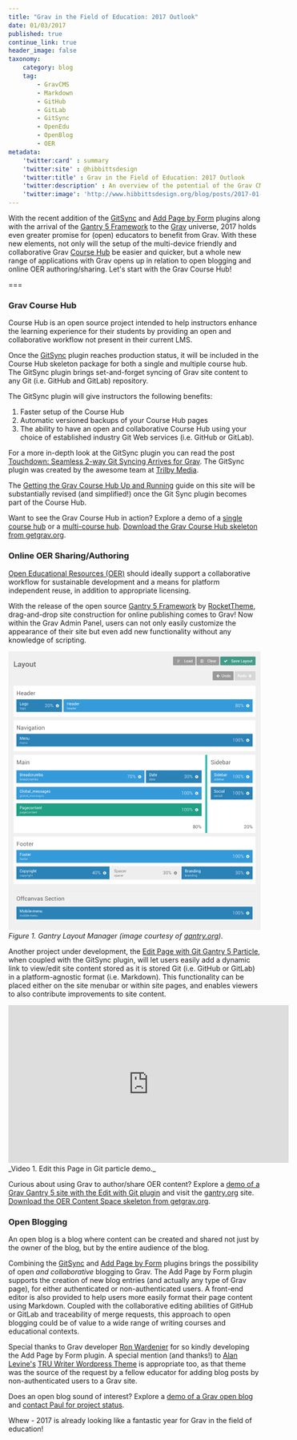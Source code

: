 ```yaml
---
title: "Grav in the Field of Education: 2017 Outlook"
date: 01/03/2017
published: true
continue_link: true
header_image: false
taxonomy:
    category: blog
    tag:
        - GravCMS
        - Markdown
        - GitHub
        - GitLab
        - GitSync
        - OpenEdu
        - OpenBlog
        - OER
metadata:
    'twitter:card' : summary
    'twitter:site' : @hibbittsdesign
    'twitter:title' : Grav in the Field of Education: 2017 Outlook
    'twitter:description' : An overview of the potential of the Grav CMS in the field of (open) education.
    'twitter:image': 'http://www.hibbittsdesign.org/blog/posts/2017-01-03-grav-in-the-field-of-education-2017/layout-manager.png'
---
```


With the recent addition of the [GitSync](https://github.com/trilbymedia/grav-plugin-git-sync) and [Add Page by Form](https://github.com/bleutzinn/grav-plugin-add-page-by-form) plugins along with the arrival of the [Gantry 5 Framework](http://gantry.org/) to the [Grav](https://getgrav.org/) universe, 2017 holds even greater promise for (open) educators to benefit from Grav. With these new elements, not only will the setup of the multi-device friendly and collaborative Grav [Course Hub](https://github.com/hibbitts-design/grav-skeleton-course-hub) be easier and quicker, but a whole new range of applications with Grav opens up in relation to open blogging and online OER authoring/sharing. Let's start with the Grav Course Hub!

===

### Grav Course Hub
Course Hub is an open source project intended to help instructors enhance the learning experience for their students by providing an open and collaborative workflow not present in their current LMS.

Once the [GitSync](https://github.com/trilbymedia/grav-plugin-git-sync) plugin reaches production status, it will be included in the Course Hub skeleton package for both a single and multiple course hub. The GitSync plugin brings set-and-forget syncing of Grav site content to any Git (i.e. GitHub and GitLab) repository.

The GitSync plugin will give instructors the following benefits:

1. Faster setup of the Course Hub
1. Automatic versioned backups of your Course Hub pages
1. The ability to have an open and collaborative Course Hub using your choice of established industry Git Web services (i.e. GitHub or GitLab).

For a more in-depth look at the GitSync plugin you can read the post [Touchdown: Seamless 2-way Git Syncing Arrives for Grav](../2016-12-22-touchdown-seamless-2-way-syncing-arrives-for-grav). The GitSync plugin was created by the awesome team at [Trilby Media](http://trilby.media/).

The [Getting the Grav Course Hub Up and Running](http://www.hibbittsdesign.org/blog/posts/2016-02-12-grav-course-hub-getting-started-guide) guide on this site will be substantially revised (and simplified!) once the Git Sync plugin becomes part of the Course Hub.

Want to see the Grav Course Hub in action? Explore a demo of a [single course hub](http://demo.hibbittsdesign.org/grav-course-hub-bootstrap/) or a [multi-course hub](http://demo.hibbittsdesign.org/grav-multi-course-pages-hub/). [Download the Grav Course Hub skeleton from getgrav.org](https://getgrav.org/downloads/skeletons).

### Online OER Sharing/Authoring
[Open Educational Resources (OER)](https://wiki.creativecommons.org/wiki/What_is_OER%3F) should ideally support a collaborative workflow for sustainable development and a means for platform independent reuse, in addition to appropriate licensing.

With the release of the open source [Gantry 5 Framework](http://gantry.org/) by [RocketTheme](http://www.rockettheme.com/), drag-and-drop site construction for online publishing comes to Grav! Now within the Grav Admin Panel, users can not only easily customize the appearance of their site but even add new functionality without any knowledge of scripting.

![Gantry Layout Manager](layout-manager.png)  
_Figure 1. Gantry Layout Manager (image courtesy of [gantry.org](http://gantry.org/))._

Another project under development, the [Edit Page with Git Gantry 5 Particle](https://github.com/hibbitts-design/grav-gantry5-particle-edit-page-with-git), when coupled with the GitSync plugin, will let users easily add a dynamic link to view/edit site content stored as it is stored Git (i.e. GitHub or GitLab) in a platform-agnostic format (i.e. Markdown). This functionality can be placed either on the site menubar or within site pages, and enables viewers to also contribute improvements to site content.

<iframe width="560" height="315" src="https://www.youtube.com/embed/JAVOO-xpnVo" frameborder="0" allowfullscreen></iframe>
_Video 1. Edit this Page in Git particle demo._

Curious about using Grav to author/share OER content? Explore a [demo of a Grav Gantry 5 site with the Edit with Git plugin](http://demo.hibbittsdesign.org/grav-gantry5-edit-page-with-git-particle/) and visit the [gantry.org](http://gantry.org/) site. [Download the OER Content Space skeleton from getgrav.org](https://getgrav.org/downloads/skeletons).

### Open Blogging
An open blog is a blog where content can be created and shared not just by the owner of the blog, but by the entire audience of the blog.

Combining the [GitSync](https://github.com/trilbymedia/grav-plugin-git-sync) and [Add Page by Form](https://github.com/bleutzinn/grav-plugin-add-page-by-form) plugins brings the possibility of open _and collaborative_ blogging to Grav. The Add Page by Form plugin supports the creation of new blog entries (and actually any type of Grav page), for either authenticated or non-authenticated users. A front-end editor is also provided to help users more easily format their page content using Markdown. Coupled with the collaborative editing abilities of GitHub or GitLab and traceability of merge requests, this approach to open blogging could be of value to a wide range of writing courses and educational contexts.

Special thanks to Grav developer [Ron Wardenier](https://twitter.com/rwgcnl) for so kindly developing the Add Page by Form plugin. A special mention (and thanks!) to [Alan Levine's](https://twitter.com/cogdog) [TRU Writer Wordpress Theme](https://github.com/cogdog/truwriter) is appropriate too, as that theme was the source of the request by a fellow educator for adding blog posts by non-authenticated users to a Grav site.

Does an open blog sound of interest? Explore a [demo of a Grav open blog](http://demo.hibbittsdesign.org/grav-open-blog/) and [contact Paul for project status](mailto:paul@hibbittsdesign.org).

Whew - 2017 is already looking like a fantastic year for Grav in the field of education!
